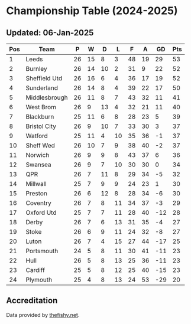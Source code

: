 # Championship Table (2024-2025)
## Updated: 06-Jan-2025

| Pos | Team | P | W | D | L | F | A | GD | Pts |
| --- | --- | --- | --- | --- | --- | --- | --- | --- | --- |
| 1 | Leeds | 26 | 15 | 8 | 3 | 48 | 19 | 29 | 53 |
| 2 | Burnley | 26 | 14 | 10 | 2 | 31 | 9 | 22 | 52 |
| 3 | Sheffield Utd | 26 | 16 | 6 | 4 | 36 | 17 | 19 | 52 |
| 4 | Sunderland | 26 | 14 | 8 | 4 | 39 | 22 | 17 | 50 |
| 5 | Middlesbrough | 26 | 11 | 8 | 7 | 43 | 32 | 11 | 41 |
| 6 | West Brom | 26 | 9 | 13 | 4 | 32 | 21 | 11 | 40 |
| 7 | Blackburn | 25 | 11 | 6 | 8 | 28 | 23 | 5 | 39 |
| 8 | Bristol City | 26 | 9 | 10 | 7 | 33 | 30 | 3 | 37 |
| 9 | Watford | 25 | 11 | 4 | 10 | 35 | 36 | -1 | 37 |
| 10 | Sheff Wed | 26 | 10 | 7 | 9 | 38 | 40 | -2 | 37 |
| 11 | Norwich | 26 | 9 | 9 | 8 | 43 | 37 | 6 | 36 |
| 12 | Swansea | 26 | 9 | 7 | 10 | 30 | 30 | 0 | 34 |
| 13 | QPR | 26 | 7 | 11 | 8 | 29 | 34 | -5 | 32 |
| 14 | Millwall | 25 | 7 | 9 | 9 | 24 | 23 | 1 | 30 |
| 15 | Preston | 26 | 6 | 12 | 8 | 28 | 34 | -6 | 30 |
| 16 | Coventry | 26 | 7 | 8 | 11 | 34 | 37 | -3 | 29 |
| 17 | Oxford Utd | 25 | 7 | 7 | 11 | 28 | 40 | -12 | 28 |
| 18 | Derby | 26 | 7 | 6 | 13 | 31 | 35 | -4 | 27 |
| 19 | Stoke | 26 | 6 | 9 | 11 | 24 | 32 | -8 | 27 |
| 20 | Luton | 26 | 7 | 4 | 15 | 27 | 44 | -17 | 25 |
| 21 | Portsmouth | 24 | 5 | 8 | 11 | 30 | 41 | -11 | 23 |
| 22 | Hull | 26 | 5 | 8 | 13 | 25 | 36 | -11 | 23 |
| 23 | Cardiff | 25 | 5 | 8 | 12 | 25 | 40 | -15 | 23 |
| 24 | Plymouth | 25 | 4 | 8 | 13 | 24 | 53 | -29 | 20 |

## Accreditation 

Data provided by [thefishy.net](https://www.thefishy.net/).